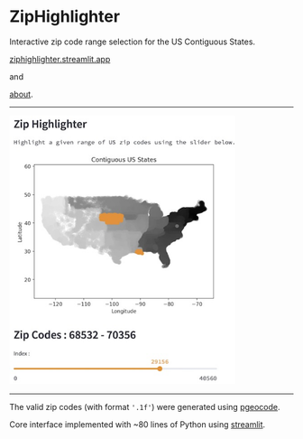 # ZipHighlighter
Interactive zip code range selection for the US Contiguous States.

[ziphighlighter.streamlit.app](https://ziphighlighter.streamlit.app)

and

[about](https://numanticsolutions.com/#ziphighlighter).

---

[<img src="images/2409-ziphighlighter-01.jpg" width=400px>](https://ziphighlighter.streamlit.app)

---

The valid zip codes (with format ``` '.1f' ```) were generated using [pgeocode](https://pypi.org/project/pgeocode/).

Core interface implemented with ~80 lines of Python using [streamlit](https://streamlit.io).



